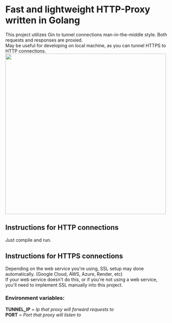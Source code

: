 # Fast and lightweight HTTP-Proxy written in Golang
This project utilizes Gin to tunnel connections man-in-the-middle style.
Both requests and responses are proxied.<br>
May be useful for developing on local machine, as you can tunnel HTTPS to HTTP connections.<br>
<img src="https://github.com/pedrobartolini/golang_tunnel/blob/main/git/dada.png" width="500">

## Instructions for HTTP connections
Just compile and run.<br>

## Instructions for HTTPS connections
Depending on the web service you're using, SSL setup may done automatically. (Google Cloud, AWS, Azure, Render, etc)<br>
If your web service doesn't do this, or if you're not using a web service, you'll need to implement SSL manually into this project.

### Environment variables:
**TUNNEL_IP** =  *Ip that proxy will forward requests to<br>*
**PORT** = *Port that proxy will listen to*
